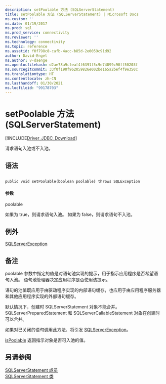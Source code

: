 ```yaml
---
description: setPoolable 方法 (SQLServerStatement)
title: setPoolable 方法 (SQLServerStatement) | Microsoft Docs
ms.custom: ''
ms.date: 01/19/2017
ms.prod: sql
ms.prod_service: connectivity
ms.reviewer: ''
ms.technology: connectivity
ms.topic: reference
ms.assetid: f0f798c8-cafb-4acc-b85d-2e0059c91d92
author: David-Engel
ms.author: v-daenge
ms.openlocfilehash: d2ae78a9cfeaf4f6391f5c9e74899c90ff50203f
ms.sourcegitcommit: 33f0f190f962059826e002be165a2bef4f9e350c
ms.translationtype: HT
ms.contentlocale: zh-CN
ms.lasthandoff: 01/30/2021
ms.locfileid: "99178703"
---
```

# <a name="setpoolable-method-sqlserverstatement"></a>setPoolable 方法 (SQLServerStatement)
[!INCLUDE[Driver_JDBC_Download](../../../includes/driver_jdbc_download.md)]

  请求语句入池或不入池。  
  
## <a name="syntax"></a>语法  
  
```  
  
public void setPoolable(boolean poolable) throws SQLException  
```  
  
#### <a name="parameters"></a>参数  
 poolable  
  
 如果为 true，则请求语句入池。 如果为 false，则请求语句不入池。  
  
## <a name="exceptions"></a>例外  
 [SQLServerException](../../../connect/jdbc/reference/sqlserverexception-class.md)  
  
## <a name="remarks"></a>备注  
 poolable 参数中指定的值是对语句池实现的提示，用于指示应用程序是否希望语句入池。 语句池管理器决定应用程序是否使用该提示。  
  
 语句的池值既应用于由驱动程序实现的内部语句缓存，也应用于由应用程序服务器和其他应用程序实现的外部语句缓存。  
  
 默认情况下，创建时 SQLServerStatement 对象不能合并。 SQLServerPreparedStatement 和 SQLServerCallableStatement 对象在创建时可以合并。  
  
 如果对已关闭的语句调用此方法，将引发 [SQLServerException](../../../connect/jdbc/reference/sqlserverexception-class.md)。  
  
 [isPoolable](../../../connect/jdbc/reference/ispoolable-method-sqlserverstatement.md) 返回指示对象是否可入池的值。  
  
## <a name="see-also"></a>另请参阅  
 [SQLServerStatement 成员](../../../connect/jdbc/reference/sqlserverstatement-members.md)   
 [SQLServerStatement 类](../../../connect/jdbc/reference/sqlserverstatement-class.md)  
  
  
